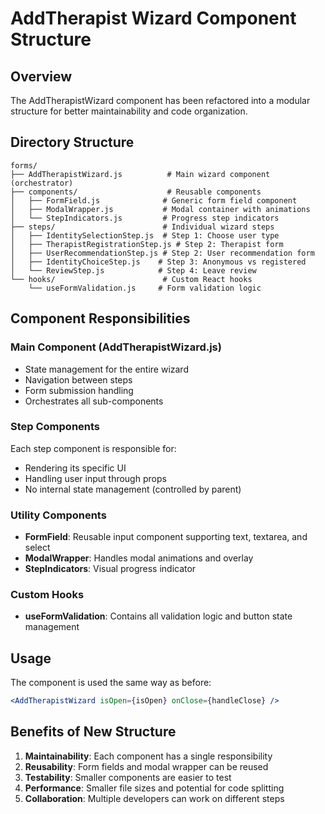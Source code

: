 # AddTherapist Wizard Component Structure

## Overview
The AddTherapistWizard component has been refactored into a modular structure for better maintainability and code organization.

## Directory Structure
```
forms/
├── AddTherapistWizard.js          # Main wizard component (orchestrator)
├── components/                    # Reusable components
│   ├── FormField.js              # Generic form field component
│   ├── ModalWrapper.js           # Modal container with animations
│   └── StepIndicators.js         # Progress step indicators
├── steps/                        # Individual wizard steps
│   ├── IdentitySelectionStep.js  # Step 1: Choose user type
│   ├── TherapistRegistrationStep.js # Step 2: Therapist form
│   ├── UserRecommendationStep.js # Step 2: User recommendation form
│   ├── IdentityChoiceStep.js    # Step 3: Anonymous vs registered
│   └── ReviewStep.js            # Step 4: Leave review
└── hooks/                        # Custom React hooks
    └── useFormValidation.js     # Form validation logic

```

## Component Responsibilities

### Main Component (AddTherapistWizard.js)
- State management for the entire wizard
- Navigation between steps
- Form submission handling
- Orchestrates all sub-components

### Step Components
Each step component is responsible for:
- Rendering its specific UI
- Handling user input through props
- No internal state management (controlled by parent)

### Utility Components
- **FormField**: Reusable input component supporting text, textarea, and select
- **ModalWrapper**: Handles modal animations and overlay
- **StepIndicators**: Visual progress indicator

### Custom Hooks
- **useFormValidation**: Contains all validation logic and button state management

## Usage
The component is used the same way as before:
```jsx
<AddTherapistWizard isOpen={isOpen} onClose={handleClose} />
```

## Benefits of New Structure
1. **Maintainability**: Each component has a single responsibility
2. **Reusability**: Form fields and modal wrapper can be reused
3. **Testability**: Smaller components are easier to test
4. **Performance**: Smaller file sizes and potential for code splitting
5. **Collaboration**: Multiple developers can work on different steps
